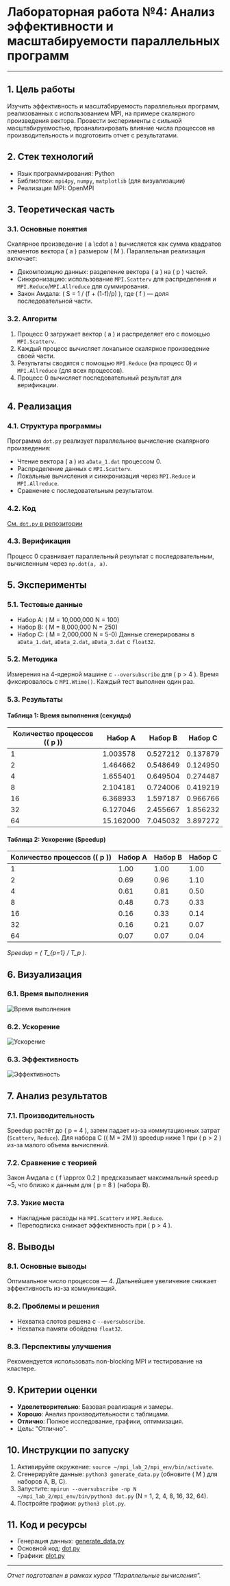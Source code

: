# Лабораторная работа №4: Анализ эффективности и масштабируемости параллельных программ

---

## 1. Цель работы
Изучить эффективность и масштабируемость параллельных программ, реализованных с использованием MPI, на примере скалярного произведения вектора. Провести эксперименты с сильной масштабируемостью, проанализировать влияние числа процессов на производительность и подготовить отчет с результатами.

## 2. Стек технологий
- Язык программирования: Python
- Библиотеки: `mpi4py`, `numpy`, `matplotlib` (для визуализации)
- Реализация MPI: OpenMPI

## 3. Теоретическая часть
### 3.1. Основные понятия
Скалярное произведение \( a \cdot a \) вычисляется как сумма квадратов элементов вектора \( a \) размером \( M \). Параллельная реализация включает:
- Декомпозицию данных: разделение вектора \( a \) на \( p \) частей.
- Синхронизацию: использование `MPI.Scatterv` для распределения и `MPI.Reduce`/`MPI.Allreduce` для суммирования.
- Закон Амдала: \( S = 1 / (f + (1-f)/p) \), где \( f \) — доля последовательной части.

### 3.2. Алгоритм
1. Процесс 0 загружает вектор \( a \) и распределяет его с помощью `MPI.Scatterv`.
2. Каждый процесс вычисляет локальное скалярное произведение своей части.
3. Результаты сводятся с помощью `MPI.Reduce` (на процесс 0) и `MPI.Allreduce` (для всех процессов).
4. Процесс 0 вычисляет последовательный результат для верификации.

## 4. Реализация
### 4.1. Структура программы
Программа `dot.py` реализует параллельное вычисление скалярного произведения:
- Чтение вектора \( a \) из `aData_1.dat` процессом 0.
- Распределение данных с `MPI.Scatterv`.
- Локальные вычисления и синхронизация через `MPI.Reduce` и `MPI.Allreduce`.
- Сравнение с последовательным результатом.

### 4.2. Код
[См. `dot.py` в репозитории](dot.py)

### 4.3. Верификация
Процесс 0 сравнивает параллельный результат с последовательным, вычисленным через `np.dot(a, a)`.

## 5. Эксперименты
### 5.1. Тестовые данные
- Набор A: \( M = 10,000,000 N = 100\)
- Набор B: \( M = 8,000,000 N = 250\)
- Набор C: \( M = 2,000,000 N = 5-0\)
Данные сгенерированы в `aData_1.dat`, `aData_2.dat`, `aData_3.dat` с `float32`.

### 5.2. Методика
Измерения на 4-ядерной машине с `--oversubscribe` для \( p > 4 \). Время фиксировалось с `MPI.Wtime()`. Каждый тест выполнен один раз.

### 5.3. Результаты
#### Таблица 1: Время выполнения (секунды)
| Количество процессов (\( p \)) | Набор A       | Набор B       | Набор C       |
|--------------------------------|---------------|---------------|---------------|
| 1                              | 1.003578      | 0.527212      | 0.137879      |
| 2                              | 1.464662      | 0.548649      | 0.124950      |
| 4                              | 1.655401      | 0.649504      | 0.274487      |
| 8                              | 2.104181      | 0.724006      | 0.419219      |
| 16                             | 6.368933      | 1.597187      | 0.966766      |
| 32                             | 6.127046      | 2.455667      | 1.856232      |
| 64                             | 15.162000     | 7.045032      | 3.897272      |

#### Таблица 2: Ускорение (Speedup)
| Количество процессов (\( p \)) | Набор A | Набор B | Набор C |
|--------------------------------|---------|---------|---------|
| 1                              | 1.00    | 1.00    | 1.00    |
| 2                              | 0.69    | 0.96    | 1.10    |
| 4                              | 0.61    | 0.81    | 0.50    |
| 8                              | 0.48    | 0.73    | 0.33    |
| 16                             | 0.16    | 0.33    | 0.14    |
| 32                             | 0.16    | 0.21    | 0.07    |
| 64                             | 0.07    | 0.07    | 0.04    |

*Speedup = \( T_{p=1} / T_p \).*

## 6. Визуализация
### 6.1. Время выполнения
![Время выполнения](images/execution_time.png)

### 6.2. Ускорение
![Ускорение](images/speedup.png)

### 6.3. Эффективность
![Эффективность](images/efficiency.png)

## 7. Анализ результатов
### 7.1. Производительность
Speedup растёт до \( p = 4 \), затем падает из-за коммутационных затрат (`Scatterv`, `Reduce`). Для набора C (\( M = 2M \)) speedup ниже 1 при \( p > 2 \) из-за малого объема вычислений.

### 7.2. Сравнение с теорией
Закон Амдала с \( f \approx 0.2 \) предсказывает максимальный speedup ~5, что близко к данным для \( p = 8 \) (набора B).

### 7.3. Узкие места
- Накладные расходы на `MPI.Scatterv` и `MPI.Reduce`.
- Переподписка снижает эффективность при \( p > 4 \).

## 8. Выводы
### 8.1. Основные выводы
Оптимальное число процессов — 4. Дальнейшее увеличение снижает эффективность из-за коммуникаций.

### 8.2. Проблемы и решения
- Нехватка слотов решена с `--oversubscribe`.
- Нехватка памяти обойдена `float32`.

### 8.3. Перспективы улучшения
Рекомендуется использовать non-blocking MPI и тестирование на кластере.

## 9. Критерии оценки
- **Удовлетворительно**: Базовая реализация и замеры.
- **Хорошо**: Анализ производительности с таблицами.
- **Отлично**: Полное исследование, графики, оптимизация.
- Цель: "Отлично".

## 10. Инструкции по запуску
1. Активируйте окружение: `source ~/mpi_lab_2/mpi_env/bin/activate`.
2. Сгенерируйте данные: `python3 generate_data.py` (обновите \( M \) для наборов A, B, C).
3. Запустите: `mpirun --oversubscribe -np N ~/mpi_lab_2/mpi_env/bin/python3 dot.py` (N = 1, 2, 4, 8, 16, 32, 64).
4. Постройте графики: `python3 plot.py`.

## 11. Код и ресурсы
- Генерация данных: [generate_data.py](generate_data.py)
- Основной код: [dot.py](dot.py)
- Графики: [plot.py](plot.py)

---

*Отчет подготовлен в рамках курса "Параллельные вычисления".*
